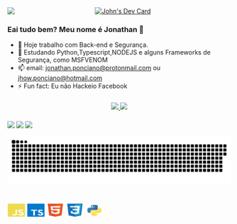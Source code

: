 <div align="center">
  <img align="left" src="https://c.tenor.com/4ryx66tWEhcAAAAd/pixel-study.gif"/>
  <a align="rigth" href="https://app.daily.dev/hakku001"><img src="https://api.daily.dev/devcards/18bd7ddcc86d473fb6950bc31a00e613.png?r=qbv" width="200" alt="John's Dev Card"/></a> 
</div>


### Eai tudo bem? Meu nome é Jonathan 👋
- 🔭 Hoje trabalho com Back-end e Segurança.
- 🌱 Estudando Python,Typescript,NODEJS e alguns Frameworks de Segurança, como MSFVENOM
- 📫 email: jonathan.ponciano@protonmail.com ou jhow.ponciano@hotmail.com
- ⚡ Fun fact: Eu não Hackeio Facebook
###

<div align="center">
  <a href="https://github.com/JohnPonciano">
  <img height="180em" src="https://github-readme-stats.vercel.app/api?username=JohnPonciano&show_icons=true&theme=vue-dark&include_all_commits=true&count_private=true"/>
  <img height="180em" src="https://github-readme-stats.vercel.app/api/top-langs/?username=JohnPonciano&layout=compact&langs_count=7&theme=vue-dark"/>
</div>

### 
<div>
    <a href = "mailto:jonathan.ponciano@protonmail.com"><img src="https://img.shields.io/badge/-Gmail-%23333?style=for-the-badge&logo=gmail&logoColor=white" target="_blank"></a>
    <a href="https://www.linkedin.com/in/jonathan-ponciano-silva/" target="_blank"><img src="https://img.shields.io/badge/-LinkedIn-%230077B5?style=for-the-badge&logo=linkedin&logoColor=white" target="_blank"></a>
    <a href = "https://api.whatsapp.com/send?phone=5511988661865"><img src="https://img.shields.io/badge/WhatsApp-25D366?style=for-the-badge&logo=whatsapp&logoColor=white" target="_blank"></a>
 </div>

![github contribution grid snake animation](https://raw.githubusercontent.com/JohnPonciano/JohnPonciano/output/github-contribution-grid-snake.svg)
### 
  
<div style="display: inline_block"><br>
  <img align="center" alt="JOHN-Js" height="30" width="40" src="https://raw.githubusercontent.com/devicons/devicon/master/icons/javascript/javascript-plain.svg">
  <img align="center" alt="JOHN-Ts" height="30" width="40" src="https://raw.githubusercontent.com/devicons/devicon/master/icons/typescript/typescript-plain.svg">
  <img align="center" alt="JOHN-HTML" height="30" width="40" src="https://raw.githubusercontent.com/devicons/devicon/master/icons/html5/html5-original.svg">
  <img align="center" alt="JOHN-CSS" height="30" width="40" src="https://raw.githubusercontent.com/devicons/devicon/master/icons/css3/css3-original.svg">
  <img align="center" alt="JOHN-Python" height="30" width="40" src="https://raw.githubusercontent.com/devicons/devicon/master/icons/python/python-original.svg">
</div>

